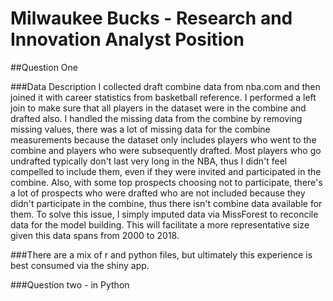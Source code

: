 # Milwaukee Bucks - Research and Innovation Analyst Position

##Question One

###Data Description
I collected draft combine data from nba.com and then joined it with career statistics from basketball reference. I performed a left join to make sure that all players in the dataset were in the combine and drafted also. I handled the missing data from the combine by removing missing values, there was a lot of missing data for the combine measurements because the dataset only includes players who went to the combine and players who were subsequently drafted. Most players who go undrafted typically don't last very long in the NBA, thus I didn't feel compelled to include them, even if they were invited and participated in the combine. Also, with some top prospects choosing not to participate, there's a lot of prospects who were drafted who are not included because they didn't participate in the combine, thus there isn't combine data available for them. To solve this issue, I simply imputed data via MissForest to reconcile data for the model building. This will facilitate a more representative size given this data spans from 2000 to 2018.


###There are a mix of r and python files, but ultimately this experience is best consumed via the shiny app.

###Question two - in Python
